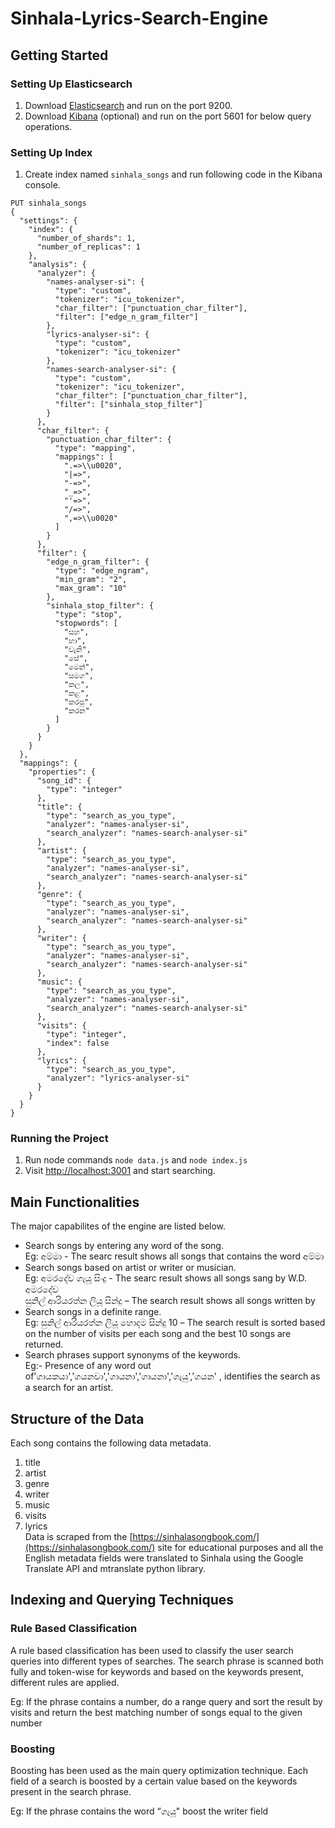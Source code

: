 # Sinhala-Lyrics-Search-Engine
## Getting Started
###  Setting Up Elasticsearch
1. Download [Elasticsearch](https://www.elastic.co/downloads/elasticsearch) and run on the port 9200.<br>
2. Download [Kibana](https://www.elastic.co/downloads/kibana) (optional) and run on the port 5601 for below query operations.<br>
###  Setting Up Index
1. Create index named ```sinhala_songs``` and run following code in the Kibana console.<br>
```
PUT sinhala_songs
{
  "settings": {
    "index": {
      "number_of_shards": 1,
      "number_of_replicas": 1
    },
    "analysis": {
      "analyzer": {
        "names-analyser-si": {
          "type": "custom",
          "tokenizer": "icu_tokenizer",
          "char_filter": ["punctuation_char_filter"],
          "filter": ["edge_n_gram_filter"]
        },
        "lyrics-analyser-si": {
          "type": "custom",
          "tokenizer": "icu_tokenizer"
        },
        "names-search-analyser-si": {
          "type": "custom",
          "tokenizer": "icu_tokenizer",
          "char_filter": ["punctuation_char_filter"],
          "filter": ["sinhala_stop_filter"]
        }
      },
      "char_filter": {
        "punctuation_char_filter": {
          "type": "mapping",
          "mappings": [
            ".=>\\u0020",
            "|=>",
            "-=>",
            "_=>",
            "'=>",
            "/=>",
            ",=>\\u0020"
          ]
        }
      },
      "filter": {
        "edge_n_gram_filter": {
          "type": "edge_ngram",
          "min_gram": "2",
          "max_gram": "10"
        },
        "sinhala_stop_filter": {
          "type": "stop",
          "stopwords": [
            "සහ",
            "හා",
            "වැනි",
            "සේ",
            "මෙන්",
            "සමග",
            "කල",
            "කළ",
            "කරපු",
            "කරන"
          ]
        }
      }
    }
  },
  "mappings": {
    "properties": {
      "song_id": {
        "type": "integer"
      },
      "title": {
        "type": "search_as_you_type",
        "analyzer": "names-analyser-si",
        "search_analyzer": "names-search-analyser-si"
      },
      "artist": {
        "type": "search_as_you_type",
        "analyzer": "names-analyser-si",
        "search_analyzer": "names-search-analyser-si"
      },
      "genre": {
        "type": "search_as_you_type",
        "analyzer": "names-analyser-si",
        "search_analyzer": "names-search-analyser-si"
      },
      "writer": {
        "type": "search_as_you_type",
        "analyzer": "names-analyser-si",
        "search_analyzer": "names-search-analyser-si"
      },
      "music": {
        "type": "search_as_you_type",
        "analyzer": "names-analyser-si",
        "search_analyzer": "names-search-analyser-si"
      },
      "visits": {
        "type": "integer",
        "index": false
      },
      "lyrics": {
        "type": "search_as_you_type",
        "analyzer": "lyrics-analyser-si"
      }
    }
  }
}
```
### Running the Project
1. Run node commands ```node data.js``` and ```node index.js```<br>
2. Visit [http://localhost:3001]( http://localhost:3001) and start searching.

## Main Functionalities
The major capabilites of the engine are listed below.<br>
  - Search songs by entering any word of the song.<br>
  Eg: අම්මා - The searc result shows all songs that contains the word අම්මා<br>
  - Search songs based on artist or writer or musician.<br>
  Eg: අමරදේව ගැයූ සිංදු - The searc result shows all songs sang by W.D. අමරදේව <br> 
    සුනිල් ආරියරත්න ලියූ සින්දු – The search result shows all songs written by <br>
  - Search songs in a definite range.<br>
  Eg: සුනිල් ආරියරත්න ලියූ හොදම සින්දු 10 – The search result is sorted based on the number of visits per each song and the best 10 songs are returned. <br>
  - Search phrases support synonyms of the keywords. <br>
  Eg:- Presence of any word out of'ගායකයා','ගයනවා','ගායනා','ගායනා','ගැයු','ගයන' , identifies the search as a search for an artist.

## Structure of the Data
Each song contains the following data metadata.
  1. title
  2. artist
  3. genre 
  4. writer
  5. music
  6. visits
  7. lyrics <br>
 Data is scraped from the [https://sinhalasongbook.com/](https://sinhalasongbook.com/) site for educational purposes and all the English metadata fields were translated to Sinhala using the Google Translate API and mtranslate python library.

## Indexing and Querying Techniques
### Rule Based Classification
A rule based classification has been used to classify the user search queries into different types of searches. The search phrase is scanned both fully and token-wise for keywords and based on the keywords present, different rules are applied.

Eg: If the phrase contains a number, do a range query and sort the result by visits and return the best matching number of songs equal to the given number

### Boosting
Boosting has been used as the main query optimization technique. Each field of a search is boosted by a certain value based on the keywords present in the search phrase.

Eg: If the phrase contains the word “ගැයූ" boost the writer field
